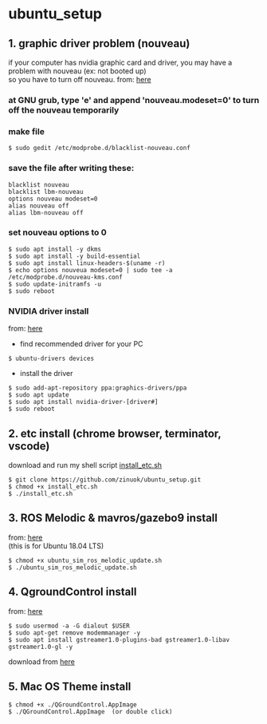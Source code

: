 # ubuntu_setup

## 1. graphic driver problem (nouveau)
if your computer has nvidia graphic card and driver, you may have a problem with nouveau (ex: not booted up)  
so you have to turn off nouveau. 
from: [here](https://blog.neonkid.xyz/66 "link")

### at GNU grub, type 'e' and append 'nouveau.modeset=0' to turn off the nouveau temporarily
### make file
```
$ sudo gedit /etc/modprobe.d/blacklist-nouveau.conf
```
### save the file after writing these:
```
blacklist nouveau
blacklist lbm-nouveau
options nouveau modeset=0
alias nouveau off
alias lbm-nouveau off
```
### set nouveau options to 0
```
$ sudo apt install -y dkms
$ sudo apt install -y build-essential
$ sudo apt install linux-headers-$(uname -r)
$ echo options nouveua modeset=0 | sudo tee -a /etc/modprobe.d/nouveau-kms.conf
$ sudo update-initramfs -u
$ sudo reboot
```
### NVIDIA driver install
from: [here](https://codechacha.com/ko/install-nvidia-driver-ubuntu/ "link")
* find recommended driver for your PC
```
$ ubuntu-drivers devices
```
* install the driver
```
$ sudo add-apt-repository ppa:graphics-drivers/ppa
$ sudo apt update
$ sudo apt install nvidia-driver-[driver#]
$ sudo reboot
```
  
   
   
## 2. etc install (chrome browser, terminator, vscode)
download and run my shell script [install_etc.sh](https://github.com/zinuok/ubuntu_setup/blob/master/install_etc.sh "link")
```
$ git clone https://github.com/zinuok/ubuntu_setup.git
$ chmod +x install_etc.sh
$ ./install_etc.sh
```

## 3. ROS Melodic & mavros/gazebo9 install
from: [here](https://raw.githubusercontent.com/PX4/Devguide/v1.9.0/build_scripts/ubuntu_sim_ros_melodic.sh "link")  
(this is for Ubuntu 18.04 LTS)
```
$ chmod +x ubuntu_sim_ros_melodic_update.sh
$ ./ubuntu_sim_ros_melodic_update.sh
```

## 4. QgroundControl install
from: [here](https://docs.qgroundcontrol.com/en/getting_started/download_and_install.html "link")
```
$ sudo usermod -a -G dialout $USER
$ sudo apt-get remove modemmanager -y
$ sudo apt install gstreamer1.0-plugins-bad gstreamer1.0-libav gstreamer1.0-gl -y
```
download from [here](https://s3-us-west-2.amazonaws.com/qgroundcontrol/latest/QGroundControl.AppImage "link")
## 5. Mac OS Theme install
```
$ chmod +x ./QGroundControl.AppImage
$ ./QGroundControl.AppImage  (or double click)
```
